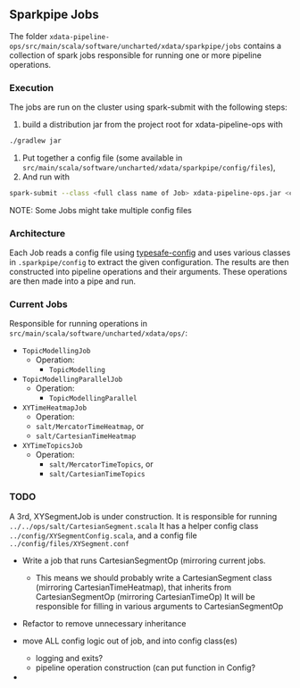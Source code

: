 ## Sparkpipe Jobs
The folder `xdata-pipeline-ops/src/main/scala/software/uncharted/xdata/sparkpipe/jobs`
contains a collection of spark jobs responsible for running one or more pipeline operations.
### Execution
The jobs are run on the cluster using spark-submit with the following steps:
1. build a distribution jar from the project root for xdata-pipeline-ops with
```bash
./gradlew jar
```
1. Put together a config file (some available in `src/main/scala/software/uncharted/xdata/sparkpipe/config/files`),
1. And run with
```bash
spark-submit --class <full class name of Job> xdata-pipeline-ops.jar <config-file>
```
NOTE: Some Jobs might take multiple config files

### Architecture
Each Job reads a config file using [typesafe-config](https://github.com/typesafehub/config)
and uses various classes in `.sparkpipe/config` to extract the given configuration.
The results are then constructed into pipeline operations and their arguments.
These operations are then made into a pipe and run.

### Current Jobs
Responsible for running operations in `src/main/scala/software/uncharted/xdata/ops/`:
- `TopicModellingJob`
  - Operation:
    - `TopicModelling`
- `TopicModellingParallelJob`
  - Operation:
    - `TopicModellingParallel`
- `XYTimeHeatmapJob`
  - Operation:
   - `salt/MercatorTimeHeatmap`, or
   - `salt/CartesianTimeHeatmap`
- `XYTimeTopicsJob`
  - Operation:
    - `salt/MercatorTimeTopics`, or
    - `salt/CartesianTimeTopics`

### TODO
A 3rd, XYSegmentJob is under construction. It is responsible for running `../../ops/salt/CartesianSegment.scala`
It has a helper config class `../config/XYSegmentConfig.scala`, and a config file `../config/files/XYSegment.conf`

- Write a job that runs CartesianSegmentOp (mirroring current jobs.
  - This means we should probably write a CartesianSegment class (mirroring CartesianTimeHeatmap), that inherits from CartesianSegmentOp (mirroring CartesianTimeOp)
  It will be responsible for filling in various arguments to CartesianSegmentOp

- Refactor to remove unnecessary inheritance
- move ALL config logic out of job, and into config class(es)
  - logging and exits?
  - pipeline operation construction (can put function in Config?
-
